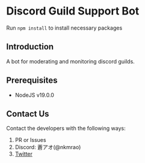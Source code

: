 # Discord Guild Support Bot
Run `npm install` to install necessary packages

## Introduction
A bot for moderating and monitoring discord guilds.

## Prerequisites
- NodeJS v19.0.0

## Contact Us
Contact the developers with the following ways:
1. PR or Issues
2. Discord: 蒼アオ(@nkmrao)
3. [Twitter](https://twitter.com/nkmraoao/)